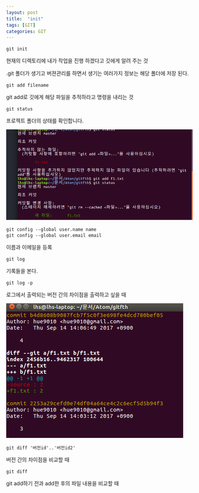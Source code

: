 ```yaml
---
layout: post
title:  "init"
tags: [GIT]
categories: GIT
---
```


```
git init
```
현재의 디렉토리에 내가 작업을 진행 하겠다고 깃에게 알려 주는 것

.git 폴더가 생기고 버젼관리를 하면서 생기는 여러가지 정보는 해당 폴더에 저장 된다.
```
git add filename
```
git add로 깃에게 해당 파일을 추적하라고 명령을 내리는 것
```
git status
```
프로젝트 폴더의 상태를 확인합니다.

  ![gitstatus](/images/gitfth/gitstatus.png)

```
git config --global user.name name  
git config --global user.email email
```
이름과 이메일을 등록

```
git log
```
기록들을 본다.
```
git log -p
```
로그에서 출력되는 버전 간의 차이점을 출력하고 싶을 때

  ![logp](/images/gitfth/logp.png)

```
git diff '버전id'..'버전id2'
```
버전 간의 차이점을 비교할 때
```
git diff
```
git add하기 전과 add한 후의 파일 내용을 비교할 때
